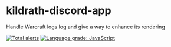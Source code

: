 # kildrath-discord-app

Handle Warcraft logs log and give a way to enhance its rendering

[![Total alerts](https://img.shields.io/lgtm/alerts/g/benftwc/kildrath-discord-app.svg?logo=lgtm&logoWidth=18)](https://lgtm.com/projects/g/benftwc/kildrath-discord-app/alerts/) [![Language grade: JavaScript](https://img.shields.io/lgtm/grade/javascript/g/benftwc/kildrath-discord-app.svg?logo=lgtm&logoWidth=18)](https://lgtm.com/projects/g/benftwc/kildrath-discord-app/context:javascript)
